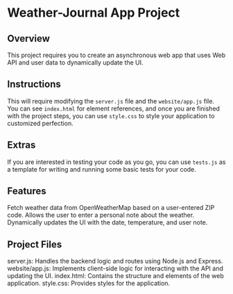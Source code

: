 # Weather-Journal App Project

## Overview
This project requires you to create an asynchronous web app that uses Web API and user data to dynamically update the UI. 

## Instructions
This will require modifying the `server.js` file and the `website/app.js` file. You can see `index.html` for element references, and once you are finished with the project steps, you can use `style.css` to style your application to customized perfection.

## Extras
If you are interested in testing your code as you go, you can use `tests.js` as a template for writing and running some basic tests for your code.

## Features
Fetch weather data from OpenWeatherMap based on a user-entered ZIP code.
Allows the user to enter a personal note about the weather.
Dynamically updates the UI with the date, temperature, and user note.

## Project Files
server.js: Handles the backend logic and routes using Node.js and Express.
website/app.js: Implements client-side logic for interacting with the API and updating the UI.
index.html: Contains the structure and elements of the web application.
style.css: Provides styles for the application.

